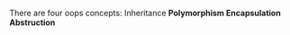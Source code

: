<A>There are four oops concepts: 
    <a> Inheritance
    <b> Polymorphism
    <c> Encapsulation
    <d> Abstruction
